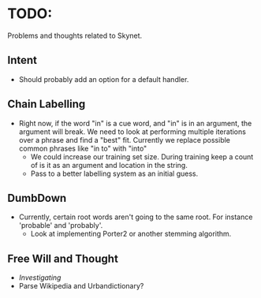 # TODO:

Problems and thoughts related to Skynet.

## Intent

* Should probably add an option for a default handler.

## Chain Labelling

* Right now, if the word "in" is a cue word, and "in" is in an argument, the argument will break.  We need to look at performing multiple iterations over a phrase and find a "best" fit.  Currently we replace possible common phrases like "in to" with "into"
  * We could increase our training set size.  During training keep a count of is it as an argument and location in the string.
  * Pass to a better labelling system as an initial guess.

## DumbDown

* Currently, certain root words aren't going to the same root.  For instance 'probable' and 'probably'.
  * Look at implementing Porter2 or another stemming algorithm.

## Free Will and Thought

* *Investigating*
* Parse Wikipedia and Urbandictionary?

